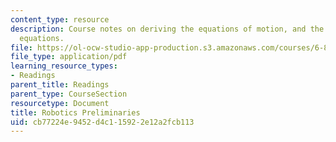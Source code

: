 ```yaml
---
content_type: resource
description: Course notes on deriving the equations of motion, and the manipulator
  equations.
file: https://ol-ocw-studio-app-production.s3.amazonaws.com/courses/6-832-underactuated-robotics-spring-2009/cb77224e9452d4c115922e12a2fcb113_MIT6_832s09_read_appA.pdf
file_type: application/pdf
learning_resource_types:
- Readings
parent_title: Readings
parent_type: CourseSection
resourcetype: Document
title: Robotics Preliminaries
uid: cb77224e-9452-d4c1-1592-2e12a2fcb113
---
```

